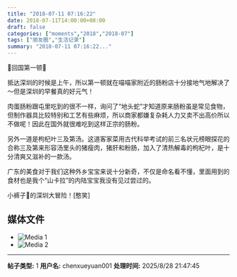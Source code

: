 ```yaml
---
title: "2018-07-11 07:16:22"
date: 2018-07-11T14:00:00+08:00
draft: false
categories: ["moments","2018","2018-07"]
tags: ["朋友圈","生活记录"]
summary: "2018-07-11 07:16:22..."
---
```


🌟回国第一顿🌟

抵达深圳的时候是上午，所以第一顿就在喵喵家附近的肠粉店十分接地气地解决了～但是深圳的早餐真的好元气！

肉蛋肠粉跟屯里吃到的很不一样，询问了“地头蛇”才知道原来肠粉虽是常见食物，但制作器具比较特别和工艺有些麻烦，所以商家都嫌复杂耗人力又卖不出高价所以不做呢！因此在国外就很难吃到这样正宗的肠粉。

另外一道是枸杞叶三及第汤。这道客家菜用古代科举考试的前三名状元榜眼探花的合称三及第来形容汤里头的猪瘦肉，猪肝和粉肠，加入了清热解毒的枸杞叶，是十分清爽又滋补的一款汤。

广东的美食对于我们这种外乡宝宝来说十分新奇，不仅是命名看不懂，里面用到的食材也是我个“山卡拉”的内陆宝宝我没有见过尝过的。

小裤子🐰的深圳大冒险！[憨笑]

## 媒体文件

- ![Media 1](/Moments/photos/2018-07-11/201807110716220.jpg)
- ![Media 2](/Moments/photos/2018-07-11/201807110716221.jpg)

---

**帖子类型:** 1
**用户名:** chenxueyuan001
**处理时间:** 2025/8/28 21:47:45